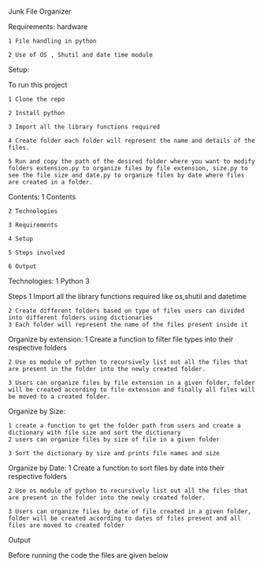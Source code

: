 Junk File Organizer



Requirements:
hardware

    1 File handling in python

    2 Use of OS , Shutil and date time module



Setup:

To run this project

    1 Clone the repo

    2 Install python

    3 Import all the library functions required

    4 Create folder each folder will represent the name and details of the files.

    5 Run and copy the path of the desired folder where you want to modify folders extension.py to organize files by file extension, size.py to see the file size and date.py to organize files by date where files are created in a folder.





 Contents:
    1 Contents

    2 Technologies

    3 Requirements

    4 Setup

    5 Steps involved

    6 Output


Technologies:
    1 Python 3



Steps 
    1 Import all the library functions required like os,shutil and datetime

    2 Create different folders based on type of files users can divided into different folders using dictionaries
    3 Each folder will represent the name of the files present inside it

Organize by extension:
    1 Create a function to filter file types into their respective folders

    2 Use os module of python to recursively list out all the files that are present in the folder into the newly created folder.

    3 Users can organize files by file extension in a given folder, folder will be created according to file extension and finally all files will be moved to a created folder.

Organize by Size:

    1 create a function to get the folder path from users and create a dictionary with file size and sort the dictionary
    2 users can organize files by size of file in a given folder

    3 Sort the dictionary by size and prints file names and size

Organize by Date:
    1 Create a function to sort files by date into their respective folders

    2 Use os module of python to recursively list out all the files that are present in the folder into the newly created folder.

    3 Users can organize files by date of file created in a given folder, folder will be created according to dates of files present and all files are moved to created folder



Output


Before running the code the files are given below
